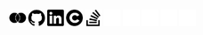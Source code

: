 [<img src='./icons/mastercard.svg' alt='' height='30'>](https://developer.mastercard.com/#gh-light-mode-only)  [<img src='./icons/github.svg' alt='' height='30'>](https://github.com/jaaufauvre#gh-light-mode-only)  [<img src='./icons/linkedin.svg' alt='' height='30'>](https://www.linkedin.com/in/jean-alexis-aufauvre/#gh-light-mode-only)  [<img src='./icons/coursera.svg' alt='' height='30'>](https://www.coursera.org/user/91d45d641dc87354e30856a8c0338d45#gh-light-mode-only) [<img src='./icons/stackoverflow.svg' alt='' height='30'>](https://stackoverflow.com/users/975386/#gh-light-mode-only) [<img src='./icons/mastercard.png' alt='' height='30'>](https://developer.mastercard.com/#gh-dark-mode-only)  [<img src='./icons/github.png' alt='' height='30'>](https://github.com/jaaufauvre#gh-dark-mode-only)  [<img src='./icons/linkedin.png' alt='' height='30'>](https://www.linkedin.com/in/jean-alexis-aufauvre/#gh-dark-mode-only)  [<img src='./icons/coursera.png' alt='' height='30'>](https://www.coursera.org/user/91d45d641dc87354e30856a8c0338d45#gh-dark-mode-only) [<img src='./icons/stackoverflow.png' alt='' height='30'>](https://stackoverflow.com/users/975386/#gh-dark-mode-only)